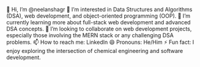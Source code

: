👋 Hi, I’m @neelanshagr
👀 I’m interested in Data Structures and Algorithms (DSA), web development, and object-oriented programming (OOP).
🌱 I’m currently learning more about full-stack web development and advanced DSA concepts.
💞️ I’m looking to collaborate on web development projects, especially those involving the MERN stack or any challenging DSA problems.
📫 How to reach me: LinkedIn
😄 Pronouns: He/Him
⚡ Fun fact: I enjoy exploring the intersection of chemical engineering and software development.


<!---
neelanshagr/neelanshagr is a ✨ special ✨ repository because its `README.md` (this file) appears on your GitHub profile.
You can click the Preview link to take a look at your changes.
--->
